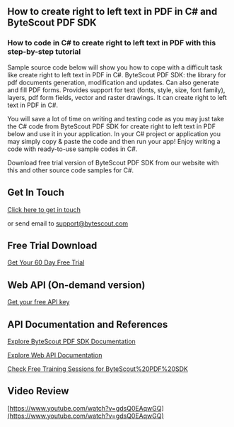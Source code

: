 ## How to create right to left text in PDF in C# and ByteScout PDF SDK

### How to code in C# to create right to left text in PDF with this step-by-step tutorial

Sample source code below will show you how to cope with a difficult task like create right to left text in PDF in C#. ByteScout PDF SDK: the library for pdf documents generation, modification and updates. Can also generate and fill PDF forms. Provides support for text (fonts, style, size, font family), layers, pdf form fields, vector and raster drawings. It can create right to left text in PDF in C#.

You will save a lot of time on writing and testing code as you may just take the C# code from ByteScout PDF SDK for create right to left text in PDF below and use it in your application. In your C# project or application you may simply copy & paste the code and then run your app! Enjoy writing a code with ready-to-use sample codes in C#.

Download free trial version of ByteScout PDF SDK from our website with this and other source code samples for C#.

## Get In Touch

[Click here to get in touch](https://bytescout.zendesk.com/hc/en-us/requests/new?subject=ByteScout%20PDF%20SDK%20Question)

or send email to [support@bytescout.com](mailto:support@bytescout.com?subject=ByteScout%20PDF%20SDK%20Question) 

## Free Trial Download

[Get Your 60 Day Free Trial](https://bytescout.com/download/web-installer?utm_source=github-readme)

## Web API (On-demand version)

[Get your free API key](https://pdf.co/documentation/api?utm_source=github-readme)

## API Documentation and References

[Explore ByteScout PDF SDK Documentation](https://bytescout.com/documentation/index.html?utm_source=github-readme)

[Explore Web API Documentation](https://pdf.co/documentation/api?utm_source=github-readme)

[Check Free Training Sessions for ByteScout%20PDF%20SDK](https://academy.bytescout.com/)

## Video Review

[https://www.youtube.com/watch?v=gdsQ0EAqwGQ](https://www.youtube.com/watch?v=gdsQ0EAqwGQ)
